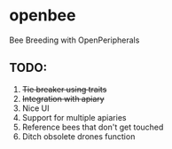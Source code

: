 openbee
=======

Bee Breeding with OpenPeripherals

TODO:
-----

1.	~~Tie breaker using traits~~
2.  ~~Integration with apiary~~
3.  Nice UI
4.  Support for multiple apiaries
5.  Reference bees that don't get touched
6.  Ditch obsolete drones function